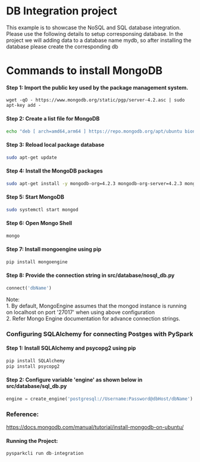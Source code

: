 # DB Integration project

This example is to showcase the NoSQL and SQL database integration. Please use the following details to setup corresponsing database. In the project we will adding data to a database name mydb, so after installing the database please create the corresponding db


# Commands to install MongoDB

#### Step 1: Import the public key used by the package management system.
```bash.
wget -qO - https://www.mongodb.org/static/pgp/server-4.2.asc | sudo apt-key add -
```

#### Step 2: Create a list file for MongoDB
```bash
echo "deb [ arch=amd64,arm64 ] https://repo.mongodb.org/apt/ubuntu bionic/mongodb-org/4.2 multiverse" | sudo tee /etc/apt/sources.list.d/mongodb-org-4.2.list
```
#### Step 3: Reload local package database
```bash
sudo apt-get update
```
#### Step 4: Install the MongoDB packages
```bash
sudo apt-get install -y mongodb-org=4.2.3 mongodb-org-server=4.2.3 mongodb-org-shell=4.2.3 mongodb-org-mongos=4.2.3 mongodb-org-tools=4.2.3
```
#### Step 5: Start MongoDB
```bash
sudo systemctl start mongod
```
#### Step 6: Open Mongo Shell
```bash
mongo
```
#### Step 7: Install mongoengine using pip
```bash
pip install mongoengine
```
#### Step 8: Provide the connection string in src/database/nosql_db.py
```python
connect('dbName')
```
Note: <br/>
    1. By default, MongoEngine assumes that the mongod instance is running on localhost on port '27017' when using above configuration<br/>
    2. Refer Mongo Engine documentation for advance connection strings.
### Configuring SQLAlchemy for connecting Postges with PySpark
#### Step 1: Install SQLAlchemy and psycopg2 using pip
```bash
pip install SQLAlchemy
pip install psycopg2
```
#### Step 2: Configure variable 'engine' as shown below in src/database/sql_db.py
```python
engine = create_engine('postgresql://Username:Password@dbHost/dbName')
```
### Reference:
https://docs.mongodb.com/manual/tutorial/install-mongodb-on-ubuntu/

#### Running the Project:
```python
pysparkcli run db-integration
```
